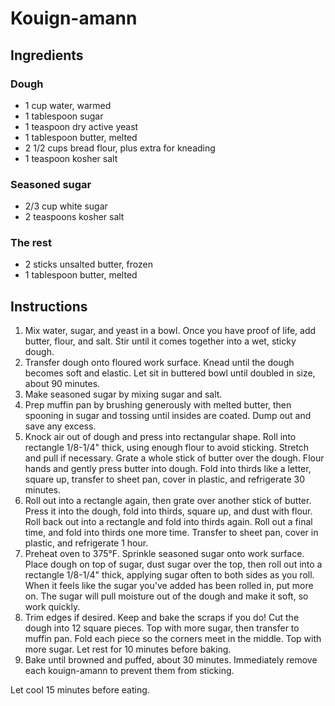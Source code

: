 # Kouign-amann

## Ingredients

### Dough

- 1 cup water, warmed
- 1 tablespoon sugar
- 1 teaspoon dry active yeast
- 1 tablespoon butter, melted
- 2 1/2 cups bread flour, plus extra for kneading
- 1 teaspoon kosher salt

### Seasoned sugar

- 2/3 cup white sugar
- 2 teaspoons kosher salt

### The rest

- 2 sticks unsalted butter, frozen
- 1 tablespoon butter, melted

## Instructions

1. Mix water, sugar, and yeast in a bowl. Once you have proof of life, add butter, flour, and salt. Stir until it comes together into a wet, sticky dough.
2. Transfer dough onto floured work surface. Knead until the dough becomes soft and elastic. Let sit in buttered bowl until doubled in size, about 90 minutes.
3. Make seasoned sugar by mixing sugar and salt.
4. Prep muffin pan by brushing generously with melted butter, then spooning in sugar and tossing until insides are coated. Dump out and save any excess.
5. Knock air out of dough and press into rectangular shape. Roll into rectangle 1/8-1/4" thick, using enough flour to avoid sticking. Stretch and pull if necessary. Grate a whole stick of butter over the dough. Flour hands and gently press butter into dough. Fold into thirds like a letter, square up, transfer to sheet pan, cover in plastic, and refrigerate 30 minutes.
6. Roll out into a rectangle again, then grate over another stick of butter. Press it into the dough, fold into thirds, square up, and dust with flour. Roll back out into a rectangle and fold into thirds again. Roll out a final time, and fold into thirds one more time. Transfer to sheet pan, cover in plastic, and refrigerate 1 hour.
7. Preheat oven to 375&deg;F. Sprinkle seasoned sugar onto work surface. Place dough on top of sugar, dust sugar over the top, then roll out into a rectangle 1/8-1/4" thick, applying sugar often to both sides as you roll. When it feels like the sugar you've added has been rolled in, put more on. The sugar will pull moisture out of the dough and make it soft, so work quickly.
8. Trim edges if desired. Keep and bake the scraps if you do! Cut the dough into 12 square pieces. Top with more sugar, then transfer to muffin pan. Fold each piece so the corners meet in the middle. Top with more sugar. Let rest for 10 minutes before baking.
9. Bake until browned and puffed, about 30 minutes. Immediately remove each kouign-amann to prevent them from sticking.

Let cool 15 minutes before eating.
